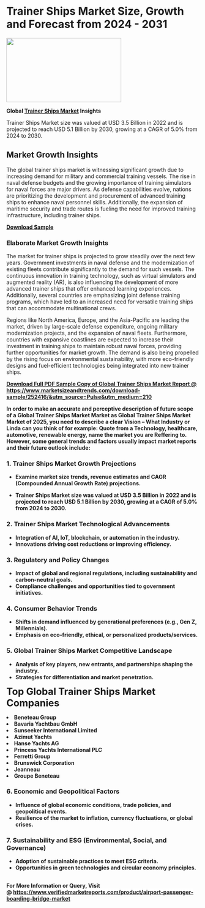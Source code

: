 <H1>Trainer Ships Market Size, Growth and Forecast from 2024 - 2031</H1><img class="aligncenter size-medium wp-image-584254" src="https://thirdeyenews.in/wp-content/uploads/2024/09/Global-Market-Research-300x168.jpeg" alt="" width="300" height="168" /><p><strong>Global&nbsp;<a href="https://www.marketsizeandtrends.com/download-sample/252416/&amp;utm_source=Pulse&amp;utm_medium=210">Trainer Ships Market</a> Insights</strong></p><p>Trainer Ships Market size was valued at USD 3.5 Billion in 2022 and is projected to reach USD 5.1 Billion by 2030, growing at a CAGR of 5.0% from 2024 to 2030.</p><p><!DOCTYPE html> <html lang="en"> <head> <meta charset="UTF-8"> <meta name="viewport" content="width=device-width, initial-scale=1.0"> <title>Trainer Ships Market Growth Insights</title> </head> <body> <h2>Market Growth Insights</h2> <p>The global trainer ships market is witnessing significant growth due to increasing demand for military and commercial training vessels. The rise in naval defense budgets and the growing importance of training simulators for naval forces are major drivers. As defense capabilities evolve, nations are prioritizing the development and procurement of advanced training ships to enhance naval personnel skills. Additionally, the expansion of maritime security and trade routes is fueling the need for improved training infrastructure, including trainer ships.</p> <p><strong><a href="#">Download Sample</a></strong></p> <h3>Elaborate Market Growth Insights</h3> <p>The market for trainer ships is projected to grow steadily over the next few years. Government investments in naval defense and the modernization of existing fleets contribute significantly to the demand for such vessels. The continuous innovation in training technology, such as virtual simulators and augmented reality (AR), is also influencing the development of more advanced trainer ships that offer enhanced learning experiences. Additionally, several countries are emphasizing joint defense training programs, which have led to an increased need for versatile training ships that can accommodate multinational crews.</p> <p>Regions like North America, Europe, and the Asia-Pacific are leading the market, driven by large-scale defense expenditure, ongoing military modernization projects, and the expansion of naval fleets. Furthermore, countries with expansive coastlines are expected to increase their investment in training ships to maintain robust naval forces, providing further opportunities for market growth. The demand is also being propelled by the rising focus on environmental sustainability, with more eco-friendly designs and fuel-efficient technologies being integrated into new trainer ships.</p> <p><strong><a href="#"></p><p><span class=""><strong>Download Full PDF Sample Copy of Global Trainer Ships Market Report</strong> @ <a href="https://www.marketsizeandtrends.com/download-sample/252416/&amp;utm_source=Pulse&amp;utm_medium=210" target="_blank">https://www.marketsizeandtrends.com/download-sample/252416/&amp;utm_source=Pulse&amp;utm_medium=210</a></span></p><p>In order to make an accurate and perceptive description of future scope of a Global&nbsp;Trainer Ships Market Market as Global&nbsp;Trainer Ships Market Market of 2025, you need to describe a clear Vision &ndash; What Industry or Linda can you think of for example: Quote from a Technology, healthcare, automotive, renewable energy, name the market you are Reffering to. However, some general trends and factors usually impact market reports and their future outlook include:</p><h3>1.&nbsp;<strong>Trainer Ships Market Growth Projections</strong></h3><ul><li>Examine market size trends, revenue estimates and CAGR (Compounded Annual Growth Rate) projections.</li><li><p>Trainer Ships Market size was valued at USD 3.5 Billion in 2022 and is projected to reach USD 5.1 Billion by 2030, growing at a CAGR of 5.0% from 2024 to 2030.</p></li></ul><h3>2.&nbsp;<strong>Trainer Ships Market Technological Advancements</strong></h3><ul><li>Integration of AI, IoT, blockchain, or automation in the industry.</li><li>Innovations driving cost reductions or improving efficiency.</li></ul><h3>3.&nbsp;<strong>Regulatory and Policy Changes</strong></h3><ul><li>Impact of global and regional regulations, including sustainability and carbon-neutral goals.</li><li>Compliance challenges and opportunities tied to government initiatives.</li></ul><h3>4.&nbsp;<strong>Consumer Behavior Trends</strong></h3><ul><li>Shifts in demand influenced by generational preferences (e.g., Gen Z, Millennials).</li><li>Emphasis on eco-friendly, ethical, or personalized products/services.</li></ul><h3>5.&nbsp;<strong>Global Trainer Ships Market Competitive Landscape</strong></h3><ul><li>Analysis of key players, new entrants, and partnerships shaping the industry.</li><li>Strategies for differentiation and market penetration.</li></ul><p data-pm-slice="1 1 []"><span style="color: inherit; font-family: inherit; font-size: 25px;">Top Global Trainer Ships Market Companies</span></p><div class="" data-test-id=""><p><li>Beneteau Group</li><li> Bavaria Yachtbau GmbH</li><li> Sunseeker International Limited</li><li> Azimut Yachts</li><li> Hanse Yachts AG</li><li> Princess Yachts International PLC</li><li> Ferretti Group</li><li> Brunswick Corporation</li><li> Jeanneau</li><li> Groupe Beneteau</li></p></div><h3>6.&nbsp;<strong>Economic and Geopolitical Factors</strong></h3><ul><li>Influence of global economic conditions, trade policies, and geopolitical events.</li><li>Resilience of the market to inflation, currency fluctuations, or global crises.</li></ul><h3>7.&nbsp;<strong>Sustainability and ESG (Environmental, Social, and Governance)</strong></h3><ul><li>Adoption of sustainable practices to meet ESG criteria.</li><li>Opportunities in green technologies and circular economy principles.</li></ul><h2><strong style="font-size: 14px;">For More Information or Query, Visit @&nbsp;</strong><a style="background-color: #ffffff; font-size: 14px;" href="https://www.marketsizeandtrends.com/report/trainer-ships-market/" target="_blank">https://www.verifiedmarketreports.com/product/airport-passenger-boarding-bridge-market</a></h2>
